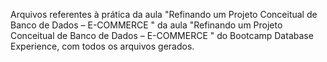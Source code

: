 Arquivos referentes à prática da aula "Refinando um Projeto Conceitual de Banco de Dados – E-COMMERCE
" da aula "Refinando um Projeto Conceitual de Banco de Dados – E-COMMERCE
" do Bootcamp Database Experience, com todos os arquivos gerados.
